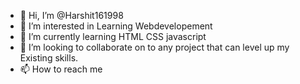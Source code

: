 - 👋 Hi, I’m @Harshit161998
- 👀 I’m interested in Learning Webdevelopement 
- 🌱 I’m currently learning HTML CSS javascript
- 💞️ I’m looking to collaborate on to any project that can level up my Existing skills.
- 📫 How to reach me 

<!---
Harshit161998/Harshit161998 is a ✨ special ✨ repository because its `README.md` (this file) appears on your GitHub profile.
You can click the Preview link to take a look at your changes.
--->
